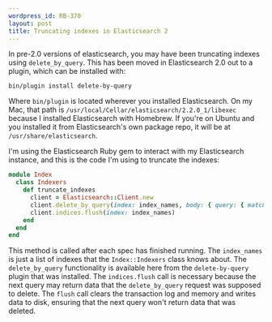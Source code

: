 ```yaml
--- 
wordpress_id: RB-370
layout: post
title: Truncating indexes in Elasticsearch 2
---
```


In pre-2.0 versions of elasticsearch, you may have been truncating indexes using `delete_by_query`. This has been moved in Elasticsearch 2.0 out to a plugin, which can be installed with:

```
bin/plugin install delete-by-query
```

Where `bin/plugin` is located wherever you installed Elasticsearch. On my Mac,
that path is `/usr/local/Cellar/elasticsearch/2.2.0_1/libexec` because I
installed Elasticsearch with Homebrew. If you're on Ubuntu and you installed
it from Elasticsearch's own package repo, it will be at
`/usr/share/elasticsearch`.

I'm using the Elasticsearch Ruby gem to interact with my Elasticsearch instance, and this is the code I'm using to truncate the indexes:

```ruby
module Index
  class Indexers
    def truncate_indexes
      client = Elasticsearch::Client.new
      client.delete_by_query(index: index_names, body: { query: { match_all: {} } })
      client.indices.flush(index: index_names)
    end
  end
end
```

This method is called after each spec has finished running. The `index_names`
is just a list of indexes that the `Index::Indexers` class knows about. The
`delete_by_query` functionality is available here from the `delete-by-query`
plugin that was installed. The `indices.flush` call is necessary because the
next query may return data that the `delete_by_query` request was supposed to
delete. The `flush` call clears the transaction log and memory and writes data
to disk, ensuring that the next query won't return data that was deleted.
